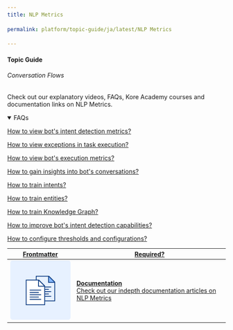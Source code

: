 ```yaml
---
title: NLP Metrics

permalink: platform/topic-guide/ja/latest/NLP Metrics

---
```

#### Topic Guide
###### Conversation Flows


  Check out our explanatory videos, FAQs, Kore Academy courses and documentation links on NLP Metrics.


<details open>
  <summary>FAQs
  </summary>

  <a class="doc-link" target="_blank" href="https://developer.kore.ai/docs/bots/analyzing-your-bot/bot-analysis/#Identified_and_Unidentified_Intents">
 
  How to view bot's intent detection metrics?

</a>
<a class="doc-link" target="_blank" href="https://developer.kore.ai/docs/bots/analyzing-your-bot/bot-analysis/#Failed_Tasks">
 
  How to view exceptions in task execution?

</a>
  
<a class="doc-link" target="_blank" href="https://developer.kore.ai/docs/bots/analyzing-your-bot/bot-analysis/#Performance">
 
  How to view bot's execution metrics?

</a>
  
<a class="doc-link" target="_blank" href="https://developer.kore.ai/docs/bots/analyzing-your-bot/conversation-flow/">
 
  How to gain insights into bot's conversations?

</a>

<a class="doc-link" target="_blank" href="https://developer.kore.ai/docs/bots/chatbot-overview/nlp-guide/#Intent_Detection">
 
  How to train intents?

</a>


<a class="doc-link" target="_blank" href="https://developer.kore.ai/docs/bots/chatbot-overview/nlp-guide/#Entity_Detection">
 
  How to train entities?

</a>


<a class="doc-link" target="_blank" href="https://developer.kore.ai/docs/bots/chatbot-overview/nlp-guide/#Knowledge_Graph">

  How to train Knowledge Graph?

</a>

  <a class="doc-link" target="_blank" href="https://developer.kore.ai/docs/bots/nlp/additional-notes-nlp-settings-guidelines/">

  How to improve bot's intent detection capabilities?

</a>
  
  <a class="doc-link" target="_blank" href="https://developer.kore.ai/docs/bots/nlp/user-utterances/#ml-parameters">

  How to configure thresholds and configurations?

</a>

</details>


<a class="doc-link" target="_blank" href="https://developer.kore.ai/docs/bots/analyzing-your-bot/bot-analysis/">
 

| Frontmatter | Required? |
|-------------|-------------|
| ![alt text](images/docIcon.svg "Title") | **Documentation**  <br /> Check out our indepth documentation articles on NLP Metrics | 


</a>
